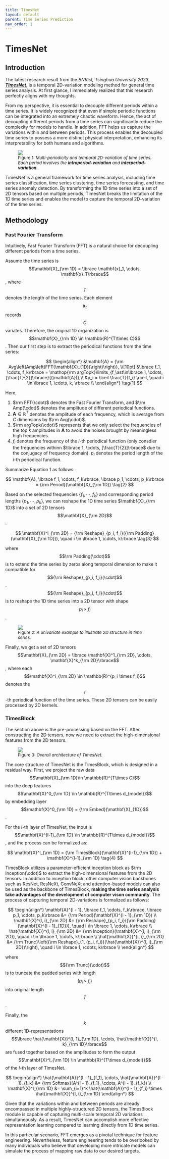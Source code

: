 ```yaml
---
title: TimesNet
layout: default
parent: Time Series Prediction
nav_order: 1
---
```

# TimesNet

## Introduction

The latest research result from the *BNRist, Tsinghua University 2023*, [***TimesNet***](https://arxiv.org/pdf/2210.02186.pdf), is a temporal 2D-variation modeling method for general time series analysis. At first glance, I immediately realized that this research perfectly aligns with my thoughts.

From my perspective, it is essential to decouple different periods within a time series. It is widely recognized that even if simple periodic functions can be integrated into an extremely chaotic waveform. Hence, the act of decoupling different periods from a time series can significantly reduce the complexity for models to handle. In addition, FFT helps us capture the variations within and between periods. This process enables the decoupled time series to possess a more distinct physical interpretation, enhancing its interpretability for both humans and algorithms.

<figure>
    <img src="../../assets/images/2d-variation_of_time_series.png">
    <figcaption style="font-size:10pt">Figure 1: <i>Multi-periodicity and temporal 2D-variation of time series. Each period involves the <b>intraperiod-variation</b> and <b>interperiod-variation</b>.</i></figcaption>
</figure>

TimesNet is a general framework for time series analysis, including time series classification, time series clustering, time series forecasting, and time series anomaly detection. By transforming the 1D time series into a set of 2D tensors based on multiple periods, TimesNet breaks the limitation of the 1D time series and enables the model to capture the temporal 2D-variation of the time series.

## Methodology

### Fast Fourier Transform

Intuitively, Fast Fourier Transform (FFT) is a natural choice for decoupling different periods from a time series. 

Assume the time series is $$\mathbf{X}_{\rm 1D} = \lbrace \mathbf{x}_1, \cdots, \mathbf{x}_T\rbrace$$, where $$T$$ denotes the length of the time series. Each element $$\mathbf{x}_t$$ records $$C$$ variates. Therefore, the original 1D organization is $$\mathbf{X}_{\rm 1D} \in \mathbb{R}^{T\times C}$$. Then our first step is to extract the periodical functions from the time series:

$$
\begin{align*}
&\mathbf{A} = {\rm Avg\left(Amp\left(FFT(\mathbf{X}_{1D})\right)\right)}, \\[10pt]
&\lbrace f_1, \cdots, f_k\rbrace = \mathop{\rm argTopk}\limits_{f_\ast\in\lbrace 1, \cdots, [\frac{T}{2}]\rbrace}{(\mathbf{A})},\\
&p_i = \lceil \frac{T}{f_i} \rceil, \quad i \in \lbrace 1, \cdots, k, \rbrace \\
\end{align*} \tag{1}
$$

Here, 

1. $\rm FFT(\cdot)$ denotes the Fast Fourier Transform, and $\rm Amp(\cdot)$ denotes the amplitude of different periodical functions. 
2. $\mathbf{A} \in \mathbb{R}^{T}$ denotes the amplitude of each frequency, which is average from $C$ dimensions by $\rm Avg(\cdot)$. 
3. $\rm argTopk(\cdot)$ represents that we only select the frequencies of the top $k$ amplitudes in $\mathbf{A}$ to avoid the noises brought by meaningless high frequencies. 
4. $f_i$ denotes the frequency of the $i$-th periodical function (only consdier the frequencies withinn $\lbrace 1, \cdots, [\frac{T}{2}]\rbrace$ due to the conjugacy of frequency domain). $p_i$ denotes the period length of the $i$-th periodical function.

Summarize Equation $1$ as follows:

$$
\mathbf{A}, \lbrace f_1, \cdots, f_k\rbrace, \lbrace p_1, \cdots, p_k\rbrace = {\rm Period}(\mathbf{X}_{\rm 1D}) \tag{2}
$$

Based on the selected frequencies $\lbrace f_1, \cdots, f_k\rbrace$ and corresponding period lengths $\lbrace p_1, \cdots, p_k\rbrace$, we can reshape the 1D time series $\mathbf{X}_{\rm 1D}$ into a set of 2D tensors $$\mathbf{X}_{\rm 2D}$$:

$$
\mathbf{X}^i_{\rm 2D} = {\rm Reshape}_{p_i, f_i}({\rm Padding}(\mathbf{X}_{\rm 1D})), \quad i \in \lbrace 1, \cdots, k\rbrace \tag{3}
$$

where $$\rm Padding(\cdot)$$ is to extend the time series by zeros along temporal dimension to make it compatible for $${\rm Reshape}_{p_i, f_i}(\cdot)$$. $${\rm Reshape}_{p_i, f_i}(\cdot)$$ is to reshape the 1D time series into a 2D tensor with shape $$p_i \times f_i$$.

<figure>
    <img src="../../assets/images/example_to_illustrate_2D_structure.png">
    <figcaption style="font-size:10pt">Figure 2: <i>A univariate example to illustrate 2D structure in time series.</i></figcaption>
</figure>

Finally, we get a set of 2D tensors $$\mathbf{X}_{\rm 2D} = \lbrace \mathbf{X}^1_{\rm 2D}, \cdots, \mathbf{X}^k_{\rm 2D}\rbrace$$, where each $$\mathbf{X}^i_{\rm 2D} \in \mathbb{R}^{p_i \times f_i}$$ denotes the $$i$$-th periodical function of the time series. These 2D tensors can be easily processed by 2D kernels. 

###  TimesBlock

The section above is the pre-processing based on the FFT. After constructing the 2D tensors, now we need to extract the high-dimensional features from the 2D tensors.

<figure>
    <img src="../../assets/images/timesnet_structure.png">
    <figcaption style="font-size:10pt">Figure 3: <i>Overall architecture of TimesNet.</i></figcaption>
</figure>

The core structure of TimesNet is the TimesBlock, which is designed in a residual way. First, we project the raw data $$\mathbf{X}_{\rm 1D}\in \mathbb{R}^{T\times C}$$ into the deep features $$\mathbf{X}^0_{\rm 1D} \in \mathbb{R}^{T\times d_{model}}$$ by embedding layer $$\mathbf{X}^0_{\rm 1D} = {\rm Embed}(\mathbf{X}_{1D})$$. 

For the $l$-th layer of TimesNet, the input is $$\mathbf{X}^{l-1}_{\rm 1D} \in \mathbb{R}^{T\times d_{model}}$$, and the process can be formalized as:

$$
\mathbf{X}^l_{\rm 1D} = {\rm TimesBlock}(\mathbf{X}^{l-1}_{\rm 1D}) + \mathbf{X}^{l-1}_{\rm 1D} \tag{4}
$$

TimesBlock utilizes a parameter-efficient inception block as $\rm Inception(\cdot)$ to extract the high-dimensional features from the 2D tensors. In addition to inception block, other computer vision backbones such as ResNet, ResNeXt, ConvNeXt and attention-based models can also be used as the backbone of TimesBlock, **making the time series analysis take advantages of the development of computer vison community**. The process of capturing temporal 2D-variations is formalized as follows:

$$
\begin{align*}
\mathbf{A}^{l - 1}, \lbrace f_1, \cdots, f_k\rbrace, \lbrace p_1, \cdots, p_k\rbrace &= {\rm Period}(\mathbf{X}^{l - 1}_{\rm 1D}) \\
\mathbf{X}^{l, i}_{\rm 2D} &= {\rm Reshape}_{p_i, f_i}({\rm Padding}(\mathbf{X}^{l - 1}_{1D})), \quad i \in \lbrace 1, \cdots, k\rbrace \\
\hat{\mathbf{X}}^{l, i}_{\rm 2D} &= {\rm Inception}(\mathbf{X}^{l, i}_{\rm 2D}), \quad i \in \lbrace 1, \cdots, k\rbrace \\
\hat{\mathbf{X}}^{l, i}_{\rm 2D} &= {\rm Trunc}\left({\rm Reshape}_{1, (p_i, f_i)}(\hat{\mathbf{X}}^{l, i}_{\rm 2D})\right), \quad i \in \lbrace 1, \cdots, k\rbrace \\
\end{align*}
$$

where $${\rm Trunc}(\cdot)$$ is to truncate the padded series with length $$(p_i \times f_i)$$ into original length $$T$$.

Finally, the $$k$$ different 1D-representations $$\lbrace \hat{\mathbf{X}}^{l, 1}_{\rm 1D}, \cdots, \hat{\mathbf{X}}^{l, k}_{\rm 1D}\rbrace$$ are fused together based on the amplitudes to form the output $$\mathbf{X}^l_{\rm 1D} \in \mathbb{R}^{T\times d_{model}}$$ of the $l$-th layer of TimesNet. 

$$
\begin{align*}
    \hat{\mathbf{A}}^{l - 1}_{f_1}, \cdots, \hat{\mathbf{A}}^{l - 1}_{f_k} &= {\rm Softmax}(A^{l - 1}_{f_1}, \cdots, A^{l - 1}_{f_k}) \\
    \mathbf{X}^l_{\rm 1D} &= \sum_{i=1}^k \hat{\mathbf{A}}^{l - 1}_{f_i} \times \hat{\mathbf{X}}^{l, i}_{\rm 1D}
\end{align*}
$$

Given that the variations within and between periods are already encompassed in multiple highly-structured 2D tensors, the TimesBlock module is capable of capturing multi-scale temporal 2D variations simultaneously. As a result, TimesNet can accomplish more effective representation learning compared to learning directly from 1D time series.

In this particular scenario, FFT emerges as a pivotal technique for feature engineering. Nevertheless, feature engineering tends to be overlooked by many individuals who believe that developing more intricate models can simulate the process of mapping raw data to our desired targets.